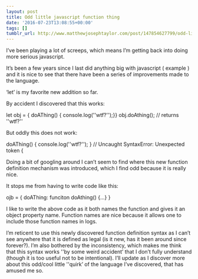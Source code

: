 ```yaml
---
layout: post
title: Odd little javascript function thing
date: '2016-07-23T13:08:55+00:00'
tags: []
tumblr_url: http://www.matthewjosephtaylor.com/post/147854627799/odd-little-javascript-function-thing
---
```

I’ve been playing a lot of screeps, which means I’m getting back into doing more serious javascript.

It’s been a few years since I last did anything big with javascript ( example ) and it is nice to see that there have been a series of improvements made to the language.

‘let’ is my favorite new addition so far.

By accident I discovered that this works:

let obj = { doAThing() { console.log(''wtf?'');}}
obj.doAthing(); // returns ''wtf?''


But oddly this does not work:

doAThing() { console.log(''wtf?''); }
// Uncaught SyntaxError: Unexpected token {


Doing a bit of googling around I can’t seem to find where this new function definition mechanism was introduced, which I find odd because it is really nice.

It stops me from having to write code like this:

ojb = { doAThing: funciton doAthing() {...} }


I like to write the above code as it both names the function and gives it an object property name.  Function names are nice because it allows one to include those function names in logs.

I’m reticent to use this newly discovered function definition syntax as I can’t see anywhere that it is defined as legal (is it new, has it been around since forever?). I’m also bothered by the inconsistency, which makes me think that this syntax works ''by some weird accident’ that I don’t fully understand (though it is too useful not to be intentional). I’ll update as I discover more about this odd/cool little ''quirk’ of the language I’ve discovered, that has amused me so.
